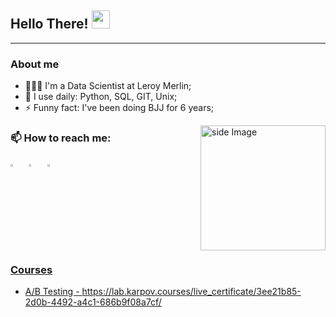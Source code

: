 ## Hello There!  <img src="https://github.com/sciencepal/sciencepal/blob/master/assets/Hi.gif" width="29px">
---
### About me
- 👨🏻‍💻 I'm a Data Scientist at Leroy Merlin;
- 🔨 I use daily: Python, SQL, GIT, Unix;
- ⚡ Funny fact: I've been doing BJJ for 6 years;

<img src="https://github.com/sciencepal/sciencepal/blob/master/assets/life_balance.gif" alt="side Image" align="right" width="200" height="auto" />


### 📫 How to reach me:

[<img src="https://img.icons8.com/color/48/000000/linkedin.png" width="3.5%"/>](https://www.linkedin.com/in/arkhipkin7/)
&nbsp; [<img src="https://img.icons8.com/fluent/48/000000/instagram-new.png" width="3.5%"/>](https://www.instagram.com/arhipkin7/) 
&nbsp; <a href="mailto:aditya.pal.science@gmail.com"> <img src="https://img.icons8.com/fluent/48/000000/gmail.png" width="3.5%"/>


### Courses
- A/B Testing - https://lab.karpov.courses/live_certificate/3ee21b85-2d0b-4492-a4c1-686b9f08a7cf/ 
 
